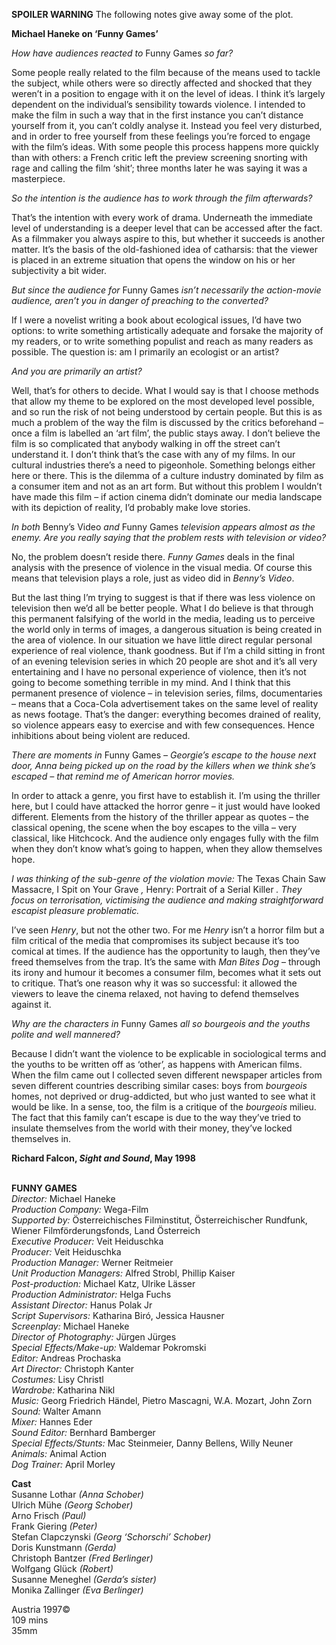 
**SPOILER WARNING** The following notes give away some of the plot.

**Michael Haneke on ‘Funny Games’**

_How have audiences reacted to_ Funny Games _so far?_

Some people really related to the film because of the means used to tackle the subject, while others were so directly affected and shocked that they weren’t in a position to engage with it on the level of ideas. I think it’s largely dependent on the individual’s sensibility towards violence. I intended to make the film in such a way that in the first instance you can’t distance yourself from it, you can’t coldly analyse it. Instead you feel very disturbed, and in order to free yourself from these feelings you’re forced to engage with the film’s ideas. With some people this process happens more quickly than with others: a French critic left the preview screening snorting with rage and calling the film ‘shit’; three months later he was saying it was a masterpiece.

_So the intention is the audience has to work through the film afterwards?_

That’s the intention with every work of drama. Underneath the immediate level of understanding is a deeper level that can be accessed after the fact. As a filmmaker you always aspire to this, but whether it succeeds is another matter. It’s the basis of the old-fashioned idea of catharsis: that the viewer is placed in an extreme situation that opens the window on his or her subjectivity a bit wider.

_But since the audience for_ Funny Games _isn’t necessarily the action-movie audience, aren’t you in danger of preaching to the converted?_

If I were a novelist writing a book about ecological issues, I’d have two options: to write something artistically adequate and forsake the majority of my readers, or to write something populist and reach as many readers as possible. The question is: am I primarily an ecologist or an artist?

_And you are primarily an artist?_

Well, that’s for others to decide. What I would say is that I choose methods that allow my theme to be explored on the most developed level possible, and so run the risk of not being understood by certain people. But this is as much a problem of the way the film is discussed by the critics beforehand – once a film is labelled an ‘art film’, the public stays away. I don’t believe the film is so complicated that anybody walking in off the street can’t understand it. I don’t think that’s the case with any of my films. In our cultural industries there’s a need to pigeonhole. Something belongs either here or there. This is the dilemma of a culture industry dominated by film as a consumer item and not as an art form. But without this problem I wouldn’t have made this film – if action cinema didn’t dominate our media landscape with its depiction of reality, I’d probably make love stories.

_In both_ Benny’s Video _and_ Funny Games _television appears almost as the enemy. Are you really saying that the problem rests with television or video?_

No, the problem doesn’t reside there. _Funny Games_ deals in the final analysis with the presence of violence in the visual media. Of course this means that television plays a role, just as video did in _Benny’s Video_.

But the last thing I’m trying to suggest is that if there was less violence on television then we’d all be better people. What I do believe is that through this permanent falsifying of the world in the media, leading us to perceive the world only in terms of images, a dangerous situation is being created in the area of violence. In our situation we have little direct regular personal experience of real violence, thank goodness. But if I’m a child sitting in front of an evening television series in which 20 people are shot and it’s all very entertaining and I have no personal experience of violence, then it’s not going to become something terrible in my mind. And I think that this permanent presence of violence – in television series, films, documentaries – means that a Coca-Cola advertisement takes on the same level of reality as news footage. That’s the danger: everything becomes drained of reality, so violence appears easy to exercise and with few consequences. Hence inhibitions about being violent are reduced.

_There are moments in_ Funny Games _– Georgie’s escape to the house next door, Anna being picked up on the road by the killers when we think she’s escaped – that remind me of American horror movies._

In order to attack a genre, you first have to establish it. I’m using the thriller here, but I could have attacked the horror genre – it just would have looked different. Elements from the history of the thriller appear as quotes – the classical opening, the scene when the boy escapes to the villa – very classical, like Hitchcock. And the audience only engages fully with the film when they don’t know what’s going to happen, when they allow themselves hope.

_I was thinking of the sub-genre of the violation movie:_ The Texas Chain Saw Massacre, I Spit on Your Grave _,_ Henry: Portrait of a Serial Killer _. They focus on terrorisation, victimising the audience and making straightforward escapist pleasure problematic._

I’ve seen _Henry_, but not the other two. For me _Henry_ isn’t a horror film but a film critical of the media that compromises its subject because it’s too comical at times. If the audience has the opportunity to laugh, then they’ve freed themselves from the trap. It’s the same with _Man Bites Dog_ – through its irony and humour it becomes a consumer film, becomes what it sets out to critique. That’s one reason why it was so successful: it allowed the viewers to leave the cinema relaxed, not having to defend themselves against it.

_Why are the characters in_ Funny Games _all so bourgeois and the youths polite and well mannered?_

Because I didn’t want the violence to be explicable in sociological terms and the youths to be written off as ‘other’, as happens with American films. When the film came out I collected seven different newspaper articles from seven different countries describing similar cases: boys from _bourgeois_ homes, not deprived or drug-addicted, but who just wanted to see what it would be like. In a sense, too, the film is a critique of the _bourgeois_ milieu. The fact that this family can’t escape is due to the way they’ve tried to insulate themselves from the world with their money, they’ve locked themselves in.

**Richard Falcon, _Sight and Sound_, May 1998**
<br><br>

**FUNNY GAMES**<br>
_Director:_ Michael Haneke<br>
_Production Company:_ Wega-Film<br>
_Supported by:_ Österreichisches Filminstitut, Österreichischer Rundfunk, Wiener Filmförderungsfonds, Land Österreich<br>
_Executive Producer:_ Veit Heiduschka<br>
_Producer:_ Veit Heiduschka<br>
_Production Manager:_ Werner Reitmeier<br>
_Unit Production Managers:_ Alfred Strobl,  Phillip Kaiser<br>
_Post-production:_ Michael Katz, Ulrike Lässer<br>
_Production Administrator:_ Helga Fuchs<br>
_Assistant Director:_ Hanus Polak Jr<br>
_Script Supervisors:_ Katharina Biró, Jessica Hausner<br>
_Screenplay:_ Michael Haneke<br>
_Director of Photography:_ Jürgen Jürges<br>
_Special Effects/Make-up:_ Waldemar Pokromski<br>
_Editor:_ Andreas Prochaska<br>
_Art Director:_ Christoph Kanter<br>
_Costumes:_ Lisy Christl<br>
_Wardrobe:_ Katharina Nikl<br>
_Music:_ Georg Friedrich Händel, Pietro Mascagni, W.A. Mozart, John Zorn<br>
_Sound:_ Walter Amann<br>
_Mixer:_ Hannes Eder<br>
_Sound Editor:_ Bernhard Bamberger<br>
_Special Effects/Stunts:_ Mac Steinmeier,  Danny Bellens, Willy Neuner<br>
_Animals:_ Animal Action<br>
_Dog Trainer:_ April Morley<br>

**Cast**<br>
Susanne Lothar _(Anna Schober)_<br>
Ulrich Mühe _(Georg Schober)_<br>
Arno Frisch _(Paul)_<br>
Frank Giering _(Peter)_<br>
Stefan Clapczynski _(Georg ‘Schorschi’ Schober)_<br>
Doris Kunstmann _(Gerda)_<br>
Christoph Bantzer _(Fred Berlinger)_<br>
Wolfgang Glück _(Robert)_<br>
Susanne Meneghel _(Gerda’s sister)_<br>
Monika Zallinger _(Eva Berlinger)_<br>

Austria 1997©<br>
109 mins<br>
35mm
<br><br>



<!--stackedit_data:
eyJoaXN0b3J5IjpbMTA0MTEyMjE4OF19
-->
